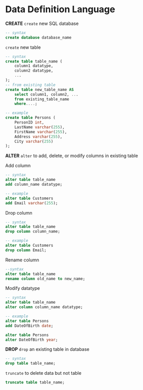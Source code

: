 # Data Definition Language

**CREATE**
`create` new SQL database
```sql
-- syntax
create database database_name
```
`create` new table
```sql
-- syntax
create table table_name (
	column1 datatype,
	column2 datatype,
	...
);
-- from existing table
create table new_table_name AS
	select column1, column2, ...
	from existing_table_name
	where....;

-- example
create table Persons (
	PersonID int,
	LastName varchar(255),
	FirstName varchar(255),
	Address varchar(255),
	City varchar(255)
);
```

**ALTER**
`alter` to add, delete, or modify columns in existing table

Add column
```sql
-- syntax
alter table table_name
add column_name datatype;

-- example
alter table Customers
add Email varchar(255);
```

Drop column
```sql
-- syntax
alter table table_name
drop column column_name;

-- example
alter table Customers
drop column Email;
```

Rename column
```sql
--syntax
alter table table_name
rename column old_name to new_name;
```

Modify datatype
```sql
-- syntax
alter table table_name
alter column column_name datatype;

-- example
alter table Persons
add DateOfBirth date;

alter table Persons
alter DateOfBirth year;
```

**DROP**
`drop` an existing table in database
```sql
-- syntax
drop table table_name;
```
`truncate` to delete data but not table
```sql
truncate table table_name;
```
